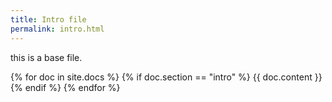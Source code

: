 ```yaml
---
title: Intro file
permalink: intro.html
---
```


this is a base file.

{% for doc in site.docs %}
{% if doc.section == "intro" %}
{{ doc.content }}
{% endif %}
{% endfor %}
